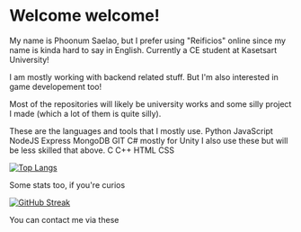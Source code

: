 <h1> 
    Welcome welcome!
</h1>

<div>
My name is Phoonum Saelao, but I prefer using "Reificios" online since my name is kinda hard to say in English.
Currently a CE student at Kasetsart University!

I am mostly working with backend related stuff. But I'm also interested in game developement too!

Most of the repositories will likely be university works and some silly project I made (which a lot of them is quite silly).
</div>

<div>
    These are the languages and tools that I mostly use.
    Python
    JavaScript NodeJS Express
    MongoDB
    GIT
    C# mostly for Unity
    I also use these but will be less skilled that above.
    C
    C++
    HTML
    CSS
</div>

[![Top Langs](https://github-readme-stats.vercel.app/api/top-langs/?username=anuraghazra&hide=shaderlab&theme=radical)](https://github.com/anuraghazra/github-readme-stats)

Some stats too, if you're curios

[![GitHub Streak](https://github-readme-streak-stats.herokuapp.com?user=Reificios&theme=tokyonight&hide_border=true&date_format=j%20M%5B%20Y%5D)](https://git.io/streak-stats)

You can contact me via these